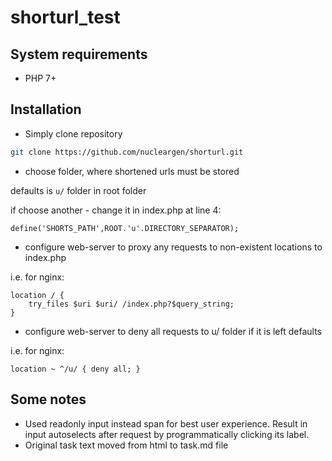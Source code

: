 # shorturl_test

## System requirements

* PHP 7+

## Installation

* Simply clone repository
```bash
git clone https://github.com/nucleargen/shorturl.git
```

* choose folder, where shortened urls must be stored

defaults is `u/` folder in root folder

if choose another - change it in index.php at line 4:
```
define('SHORTS_PATH',ROOT.'u'.DIRECTORY_SEPARATOR);
```

* configure web-server to proxy any requests to non-existent locations to index.php

i.e. for nginx:
```
location / { 
	try_files $uri $uri/ /index.php?$query_string; 
}
```

* configure web-server to deny all requests to u/ folder if it is left defaults

i.e. for nginx:
```
location ~ ^/u/ { deny all; }
```

## Some notes

* Used readonly input instead span for best user experience. Result in input autoselects after request by programmatically clicking its label.
* Original task text moved from html to task.md file